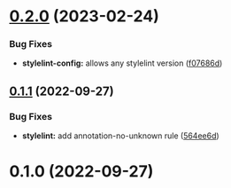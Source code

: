 # [0.2.0](https://github.com/vexip-ui/lint-config/compare/stylelint-config@0.1.1...stylelint-config@0.2.0) (2023-02-24)


### Bug Fixes

* **stylelint-config:** allows any stylelint version ([f07686d](https://github.com/vexip-ui/lint-config/commit/f07686d1ddcbcbfa808bb6a22087b2a39298747b))



## [0.1.1](https://github.com/vexip-ui/lint-config/compare/stylelint-config@0.1.0...stylelint-config@0.1.1) (2022-09-27)


### Bug Fixes

* **stylelint:** add annotation-no-unknown rule ([564ee6d](https://github.com/vexip-ui/lint-config/commit/564ee6d177d726c2df3070e89203c5d9452b0dbe))



# 0.1.0 (2022-09-27)



